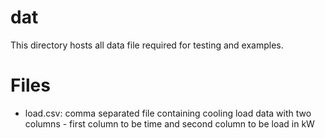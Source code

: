 # dat
This directory hosts all data file required for testing and examples.

# Files
* load.csv: comma separated file containing cooling load data with two columns - first column to be time and second column to be load in kW